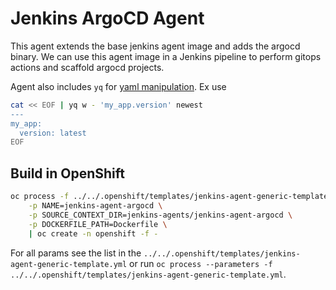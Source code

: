 # Jenkins ArgoCD Agent

This agent extends the base jenkins agent image and adds the argocd binary. We can use this agent image in a Jenkins pipeline to perform gitops actions and scaffold argocd projects.

Agent also includes `yq` for [yaml manipulation](https://github.com/mikefarah/yq). Ex use
```bash
cat << EOF | yq w - 'my_app.version' newest
---
my_app:
  version: latest
EOF
```

## Build in OpenShift
```bash
oc process -f ../../.openshift/templates/jenkins-agent-generic-template.yml \
    -p NAME=jenkins-agent-argocd \
    -p SOURCE_CONTEXT_DIR=jenkins-agents/jenkins-agent-argocd \
    -p DOCKERFILE_PATH=Dockerfile \
    | oc create -n openshift -f -
```
For all params see the list in the `../../.openshift/templates/jenkins-agent-generic-template.yml` or run `oc process --parameters -f ../../.openshift/templates/jenkins-agent-generic-template.yml`.
